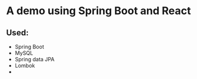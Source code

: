 
# A demo using Spring Boot and React

## Used:

* Spring Boot
* MySQL
* Spring data JPA
* Lombok
* 